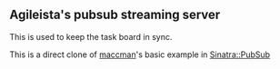 ## Agileista's pubsub streaming server

This is used to keep the task board in sync.

This is a direct clone of [maccman](https://github.com/maccman/)'s basic example in [Sinatra::PubSub](https://github.com/maccman/sinatra-pubsub)
